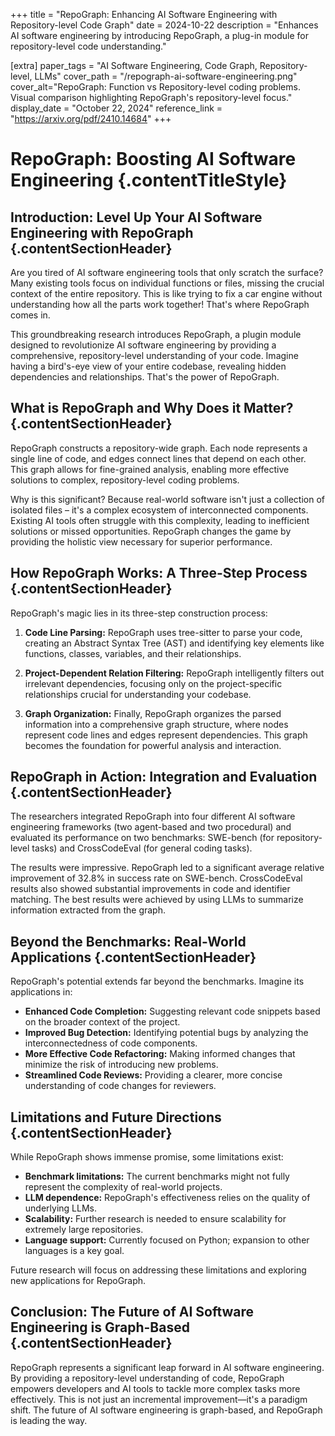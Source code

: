 +++
title = "RepoGraph: Enhancing AI Software Engineering with Repository-level Code Graph"
date = 2024-10-22
description = "Enhances AI software engineering by introducing RepoGraph, a plug-in module for repository-level code understanding."

[extra]
paper_tags = "AI Software Engineering, Code Graph, Repository-level, LLMs"
cover_path = "/repograph-ai-software-engineering.png"
cover_alt="RepoGraph: Function vs Repository-level coding problems. Visual comparison highlighting RepoGraph's repository-level focus."
display_date = "October 22, 2024"
reference_link = "https://arxiv.org/pdf/2410.14684"
+++

# RepoGraph: Boosting AI Software Engineering {.contentTitleStyle}

## Introduction: Level Up Your AI Software Engineering with RepoGraph {.contentSectionHeader}

Are you tired of AI software engineering tools that only scratch the surface?  Many existing tools focus on individual functions or files, missing the crucial context of the entire repository. This is like trying to fix a car engine without understanding how all the parts work together! That's where RepoGraph comes in.

This groundbreaking research introduces RepoGraph, a plugin module designed to revolutionize AI software engineering by providing a comprehensive, repository-level understanding of your code.  Imagine having a bird's-eye view of your entire codebase, revealing hidden dependencies and relationships. That's the power of RepoGraph.

## What is RepoGraph and Why Does it Matter? {.contentSectionHeader}

RepoGraph constructs a repository-wide graph.  Each node represents a single line of code, and edges connect lines that depend on each other.  This graph allows for fine-grained analysis, enabling more effective solutions to complex, repository-level coding problems.

Why is this significant?  Because real-world software isn't just a collection of isolated files – it's a complex ecosystem of interconnected components. Existing AI tools often struggle with this complexity, leading to inefficient solutions or missed opportunities. RepoGraph changes the game by providing the holistic view necessary for superior performance.

## How RepoGraph Works: A Three-Step Process {.contentSectionHeader}

RepoGraph's magic lies in its three-step construction process:

1.  **Code Line Parsing:** RepoGraph uses tree-sitter to parse your code, creating an Abstract Syntax Tree (AST) and identifying key elements like functions, classes, variables, and their relationships.

2.  **Project-Dependent Relation Filtering:**  RepoGraph intelligently filters out irrelevant dependencies, focusing only on the project-specific relationships crucial for understanding your codebase.

3.  **Graph Organization:** Finally, RepoGraph organizes the parsed information into a comprehensive graph structure, where nodes represent code lines and edges represent dependencies.  This graph becomes the foundation for powerful analysis and interaction.


## RepoGraph in Action: Integration and Evaluation {.contentSectionHeader}

The researchers integrated RepoGraph into four different AI software engineering frameworks (two agent-based and two procedural) and evaluated its performance on two benchmarks: SWE-bench (for repository-level tasks) and CrossCodeEval (for general coding tasks).

The results were impressive.  RepoGraph led to a significant average relative improvement of 32.8% in success rate on SWE-bench.  CrossCodeEval results also showed substantial improvements in code and identifier matching.  The best results were achieved by using LLMs to summarize information extracted from the graph.

## Beyond the Benchmarks: Real-World Applications {.contentSectionHeader}

RepoGraph's potential extends far beyond the benchmarks.  Imagine its applications in:

*   **Enhanced Code Completion:**  Suggesting relevant code snippets based on the broader context of the project.
*   **Improved Bug Detection:** Identifying potential bugs by analyzing the interconnectedness of code components.
*   **More Effective Code Refactoring:**  Making informed changes that minimize the risk of introducing new problems.
*   **Streamlined Code Reviews:** Providing a clearer, more concise understanding of code changes for reviewers.

## Limitations and Future Directions {.contentSectionHeader}

While RepoGraph shows immense promise, some limitations exist:

*   **Benchmark limitations:** The current benchmarks might not fully represent the complexity of real-world projects.
*   **LLM dependence:** RepoGraph's effectiveness relies on the quality of underlying LLMs.
*   **Scalability:** Further research is needed to ensure scalability for extremely large repositories.
*   **Language support:** Currently focused on Python; expansion to other languages is a key goal.

Future research will focus on addressing these limitations and exploring new applications for RepoGraph.


## Conclusion: The Future of AI Software Engineering is Graph-Based {.contentSectionHeader}

RepoGraph represents a significant leap forward in AI software engineering. By providing a repository-level understanding of code, RepoGraph empowers developers and AI tools to tackle more complex tasks more effectively.  This is not just an incremental improvement—it's a paradigm shift.  The future of AI software engineering is graph-based, and RepoGraph is leading the way.


